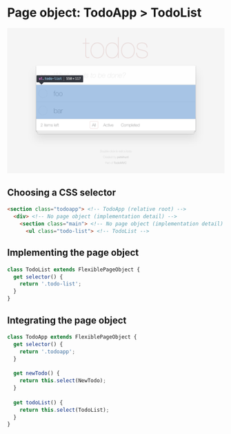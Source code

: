 # Page object: TodoApp > TodoList

![todo-list](../images/todo-list.png)

## Choosing a CSS selector

```html
<section class="todoapp"> <!-- TodoApp (relative root) -->
  <div> <!-- No page object (implementation detail) -->
    <section class="main"> <!-- No page object (implementation detail) -->
      <ul class="todo-list"> <!-- TodoList -->
```

## Implementing the page object

```js
class TodoList extends FlexiblePageObject {
  get selector() {
    return '.todo-list';
  }
}
```

## Integrating the page object

```js
class TodoApp extends FlexiblePageObject {
  get selector() {
    return '.todoapp';
  }

  get newTodo() {
    return this.select(NewTodo);
  }

  get todoList() {
    return this.select(TodoList);
  }
}
```

